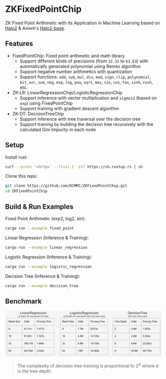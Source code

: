 # ZKFixedPointChip

ZK Fixed Point Arithmetic with its Application in Machine Learning based on [Halo2](https://github.com/privacy-scaling-explorations/halo2.git) & Axiom's [Halo2-base](https://github.com/axiom-crypto/halo2-lib).

## Features

* FixedPointChip: Fixed point arithmetic and math library
    * Support different kinds of precisions (from `32.32` to `63.63`) with automatically generated polynomial using Remez algorithm
    * Support negative number arithmetics with quantization
    * Support functions: `add`, `sub`, `mul`, `div`, `mod`, `sign`, `clip`, `polynomial`, `bit_xor`, `sum`, `neg`, `exp`, `log`, `pow`, `sqrt`, `max`, `sin`, `cos`, `tan`, `sinh`, `cosh`, etc.
* ZK-LR: LinearRegressionChip/LogisticRegressionChip
    * Support inference with vector multiplication and `sigmoid` (based on `exp`) using FixedPointChip
    * Support training with gradient descent algorithm
* ZK-DT: DecisionTreeChip
    * Support inference with tree traversal over the decision tree
    * Support training by building the decision tree recursively with the calculated Gini Impurity in each node


## Setup

Install rust:

```bash
curl --proto '=https' --tlsv1.2 -sSf https://sh.rustup.rs | sh
```

Clone this repo:

```bash
git clone https://github.com/DCMMC/ZKFixedPointChip.git
cd ZKFixedPointChip
```

## Build & Run Examples

Fixed Point Arithmetic (exp2, log2, sin):

```bash
cargo run --example fixed_point
```

Linear Regression (Inference & Training):

```bash
cargo run --example linear_regression
```

Logistic Regression (Inference & Training):

```bash
cargo run --example logistic_regression
```

Decision Tree (Inference & Training):

```bash
cargo run --example decision_tree
```

## Benchmark

![benchmark](./figure/benchmark.png)

> The complexity of decision tree training is proportional to $2^d$ where $d$ is the tree depth.